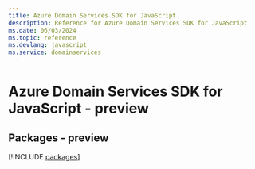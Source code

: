 ```yaml
---
title: Azure Domain Services SDK for JavaScript
description: Reference for Azure Domain Services SDK for JavaScript
ms.date: 06/03/2024
ms.topic: reference
ms.devlang: javascript
ms.service: domainservices
---
```

# Azure Domain Services SDK for JavaScript - preview
## Packages - preview
[!INCLUDE [packages](domain-services-index.md)]